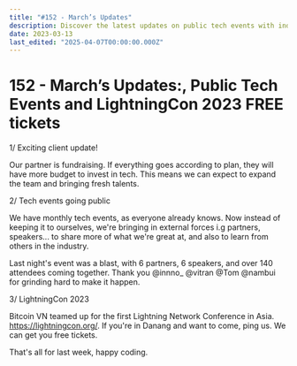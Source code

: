 ```yaml
---
title: "#152 - March’s Updates"
description: Discover the latest updates on public tech events with industry partners, and free tickets for LightningCon 2023 in Danang.
date: 2023-03-13
last_edited: "2025-04-07T00:00:00.000Z"
---
```


# 152 - March’s Updates:, Public Tech Events and LightningCon 2023 FREE tickets

1/ Exciting client update!

Our partner is fundraising. If everything goes according to plan, they will have more budget to invest in tech. This means we can expect to expand the team and bringing fresh talents.

2/ Tech events going public

We have monthly tech events, as everyone already knows. Now instead of keeping it to ourselves, we're bringing in external forces i.g partners, speakers... to share more of what we're great at, and also to learn from others in the industry.

Last night's event was a blast, with 6 partners, 6 speakers, and over 140 attendees coming together. Thank you @innno\_ @vitran @Tom @nambui for grinding hard to make it happen.

3/ LightningCon 2023

Bitcoin VN teamed up for the first Lightning Network Conference in Asia. <https://lightningcon.org/>. If you're in Danang and want to come, ping us. We can get you free tickets.

That's all for last week, happy coding.

